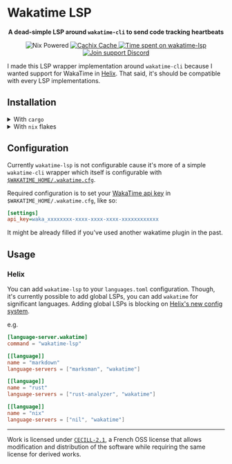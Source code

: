 # Wakatime LSP

<p align="center"><strong>
A dead-simple LSP around <code>wakatime-cli</code> to send code tracking heartbeats
</strong></p>

<p align="center">
  <img alt="Nix Powered" src="https://img.shields.io/badge/Nix-Powered-blue?logo=nixos" />
  <a href="https://mrnossiom.cachix.org">
    <img alt="Cachix Cache" src="https://img.shields.io/badge/cachix-mrnossiom-blue.svg" />
  </a>
  <a href="https://wakatime.com/badge/github/mrnossiom/wakatime-lsp">
    <img alt="Time spent on wakatime-lsp" src="https://wakatime.com/badge/github/mrnossiom/wakatime-lsp.svg" />
  </a>
  <a href="https://discord.gg/GrbpRNza5j">
    <img alt="Join support Discord" src="https://img.shields.io/badge/Support-Join-3178C6?style=social&logo=Discord" />
  </a>
</p>

I made this LSP wrapper implementation around `wakatime-cli` because I wanted support for WakaTime in [Helix](https://github.com/helix-editor/helix). That said, it's should be compatible with every LSP implementations.

## Installation

<details>
  <summary>With <code>cargo</code></summary>

Install from repository with cargo:

```sh
cargo install --git https://github.com/mrnossiom/wakatime-lsp
```

While `wakatime-lsp` seems to work fine for my use case right now, I don't want to publish on `crates.io` rightaway.

You will also need `wakatime-cli` in path which you can download:

- With you prefered package manager at [`wakatime` repology](https://repology.org/project/wakatime/versions) or [`wakatime-cli` repology](https://repology.org/project/wakatime-cli/versions)
- or from [WakaTime repository artefacts](https://github.com/wakatime/wakatime-cli/releases/latest)

</details>

<details>
  <summary>With <code>nix</code> flakes</summary>

A `flake.nix` is available which means that you can use `github:mrnossiom/wakatime-lsp` as a flake identifier, so you can.

- import this repository in your flake inputs

  ```nix
  {
    wakatime-lsp.url = "github:mrnossiom/wakatime-lsp";
    wakatime-lsp.inputs.nixpkgs.follows = "nixpkgs";
  }
  ```

  Add the package to your [NixOS](https://nixos.org/) or [Home Manager](https://github.com/nix-community/home-manager) packages depending on your installation.

- use with `nix shell`/`nix run` for temporary testing

  e.g. `nix shell github:mrnossiom/wakatime-lsp`

- use with `nix profile` for imperative installation

  e.g. `nix profile install github:mrnossiom/wakatime-lsp`

Package is reachable through `packages.${system}.default` or `packages.${system}.wakatime-lsp`.

</details>

## Configuration

Currently `wakatime-lsp` is not configurable cause it's more of a simple `wakatime-cli` wrapper which itself is configurable with [`$WAKATIME_HOME/.wakatime.cfg`](https://github.com/wakatime/wakatime-cli/blob/develop/USAGE.md#ini-config-file).

Required configuration is to set your [WakaTime api key](https://wakatime.com/settings/api-key) in `$WAKATIME_HOME/.wakatime.cfg`, like so:

```ini
[settings]
api_key=waka_xxxxxxxx-xxxx-xxxx-xxxx-xxxxxxxxxxxx
```

It might be already filled if you've used another wakatime plugin in the past.

## Usage

### Helix

You can add `wakatime-lsp` to your `languages.toml` configuration. Though, it's currently possible to add global LSPs, you can add `wakatime` for significant languages. Adding global LSPs is blocking on [Helix's new config system](https://github.com/helix-editor/helix/pull/9318).

e.g.

```toml
[language-server.wakatime]
command = "wakatime-lsp"

[[language]]
name = "markdown"
language-servers = ["marksman", "wakatime"]

[[language]]
name = "rust"
language-servers = ["rust-analyzer", "wakatime"]

[[language]]
name = "nix"
language-servers = ["nil", "wakatime"]
```

---

Work is licensed under [`CECILL-2.1`](https://choosealicense.com/licenses/cecill-2.1/), a French OSS license that allows modification and distribution of the software while requiring the same license for derived works.
